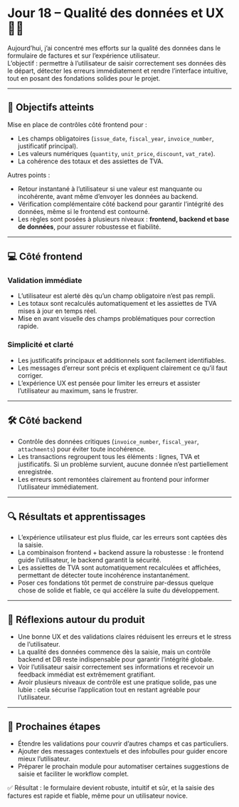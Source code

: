# Jour 18 – Qualité des données et UX 📝✨

Aujourd’hui, j’ai concentré mes efforts sur la qualité des données dans le formulaire de factures et sur l’expérience utilisateur.  
L’objectif : permettre à l’utilisateur de saisir correctement ses données dès le départ, détecter les erreurs immédiatement et rendre l’interface intuitive, tout en posant des fondations solides pour le projet.

---

## 🎯 Objectifs atteints

Mise en place de contrôles côté frontend pour :

- Les champs obligatoires (`issue_date`, `fiscal_year`, `invoice_number`, justificatif principal).  
- Les valeurs numériques (`quantity`, `unit_price`, `discount`, `vat_rate`).  
- La cohérence des totaux et des assiettes de TVA.  

Autres points :

- Retour instantané à l’utilisateur si une valeur est manquante ou incohérente, avant même d’envoyer les données au backend.  
- Vérification complémentaire côté backend pour garantir l’intégrité des données, même si le frontend est contourné.  
- Les règles sont posées à plusieurs niveaux : **frontend, backend et base de données**, pour assurer robustesse et fiabilité.

---

## 💻 Côté frontend

### Validation immédiate

- L’utilisateur est alerté dès qu’un champ obligatoire n’est pas rempli.  
- Les totaux sont recalculés automatiquement et les assiettes de TVA mises à jour en temps réel.  
- Mise en avant visuelle des champs problématiques pour correction rapide.

### Simplicité et clarté

- Les justificatifs principaux et additionnels sont facilement identifiables.  
- Les messages d’erreur sont précis et expliquent clairement ce qu’il faut corriger.  
- L’expérience UX est pensée pour limiter les erreurs et assister l’utilisateur au maximum, sans le frustrer.

---

## 🛠 Côté backend

- Contrôle des données critiques (`invoice_number`, `fiscal_year`, `attachments`) pour éviter toute incohérence.  
- Les transactions regroupent tous les éléments : lignes, TVA et justificatifs. Si un problème survient, aucune donnée n’est partiellement enregistrée.  
- Les erreurs sont remontées clairement au frontend pour informer l’utilisateur immédiatement.

---

## 🔍 Résultats et apprentissages

- L’expérience utilisateur est plus fluide, car les erreurs sont captées dès la saisie.  
- La combinaison frontend + backend assure la robustesse : le frontend guide l’utilisateur, le backend garantit la sécurité.  
- Les assiettes de TVA sont automatiquement recalculées et affichées, permettant de détecter toute incohérence instantanément.  
- Poser ces fondations tôt permet de construire par-dessus quelque chose de solide et fiable, ce qui accélère la suite du développement.

---

## 🌿 Réflexions autour du produit

- Une bonne UX et des validations claires réduisent les erreurs et le stress de l’utilisateur.  
- La qualité des données commence dès la saisie, mais un contrôle backend et DB reste indispensable pour garantir l’intégrité globale.  
- Voir l’utilisateur saisir correctement ses informations et recevoir un feedback immédiat est extrêmement gratifiant.  
- Avoir plusieurs niveaux de contrôle est une pratique solide, pas une lubie : cela sécurise l’application tout en restant agréable pour l’utilisateur.

---

## 🚀 Prochaines étapes

- Étendre les validations pour couvrir d’autres champs et cas particuliers.  
- Ajouter des messages contextuels et des infobulles pour guider encore mieux l’utilisateur.  
- Préparer le prochain module pour automatiser certaines suggestions de saisie et faciliter le workflow complet.

✅ Résultat : le formulaire devient robuste, intuitif et sûr, et la saisie des factures est rapide et fiable, même pour un utilisateur novice.
